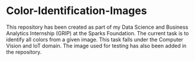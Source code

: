 # Color-Identification-Images
This repository has been created as part of my Data Science and Business Analytics Internship (GRIP) at the Sparks Foundation. 
The current task is to identify all colors from a given image. This task falls under the Computer Vision and IoT domain. The image used for testing has also been added in the repository. 

